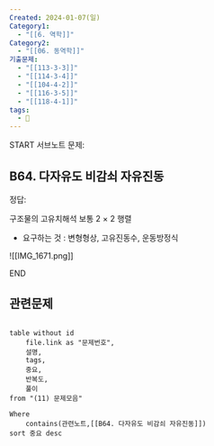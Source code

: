 ```yaml
---
Created: 2024-01-07(일)
Category1:
  - "[[6. 역학]]"
Category2:
  - "[[06. 동역학]]"
기출문제:
  - "[[113-3-3]]"
  - "[[114-3-4]]"
  - "[[104-4-2]]"
  - "[[116-3-5]]"
  - "[[118-4-1]]"
tags:
  - 🧮
---
```


START
서브노트
문제:  
## B64. 다자유도 비감쇠 자유진동 

정답: 

구조물의 고유치해석
보통 2 × 2 행렬
- 요구하는 것 : 변형형상, 고유진동수, 운동방정식

![[IMG_1671.png]]
<!--ID: 1704697317466-->
END


## 관련문제
```dataview

table without id
	file.link as "문제번호",
	설명,
	tags,
	중요,
	반복도,
	풀이
from "(11) 문제모음"

Where
	contains(관련노트,[[B64. 다자유도 비감쇠 자유진동]])
sort 중요 desc

```